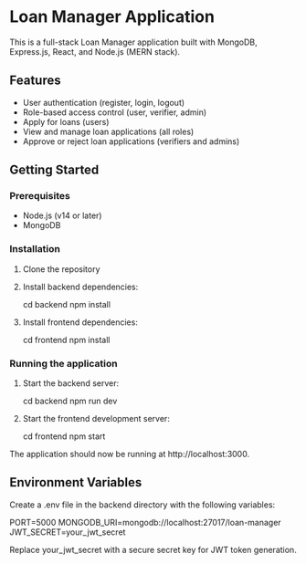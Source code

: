# Loan Manager Application

This is a full-stack Loan Manager application built with MongoDB, Express.js, React, and Node.js (MERN stack).

## Features

- User authentication (register, login, logout)
- Role-based access control (user, verifier, admin)
- Apply for loans (users)
- View and manage loan applications (all roles)
- Approve or reject loan applications (verifiers and admins)

## Getting Started

### Prerequisites

- Node.js (v14 or later)
- MongoDB

### Installation

1. Clone the repository
2. Install backend dependencies:
   
   cd backend
   npm install
   
3. Install frontend dependencies:
   
   cd frontend
   npm install
   

### Running the application

1. Start the backend server:
   
   cd backend
   npm run dev
   
2. Start the frontend development server:
   
   cd frontend
   npm start
   

The application should now be running at http://localhost:3000.

## Environment Variables

Create a .env file in the backend directory with the following variables:


PORT=5000
MONGODB_URI=mongodb://localhost:27017/loan-manager
JWT_SECRET=your_jwt_secret


Replace your_jwt_secret with a secure secret key for JWT token generation.



